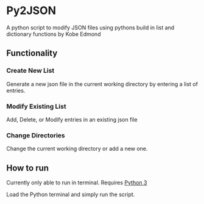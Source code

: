 # Py2JSON
A python script to modify JSON files using pythons build in list and dictionary functions by Kobe Edmond

## Functionality
### Create New List
Generate a new json file in the current working directory by entering a list of entries.
### Modify Existing List
Add, Delete, or Modify entries in an existing json file
### Change Directories
Change the current working directory or add a new one.

## How to run
Currently only able to run in terminal. Requires [Python 3](https://www.python.org/downloads/)

Load the Python terminal and simply run the script.
